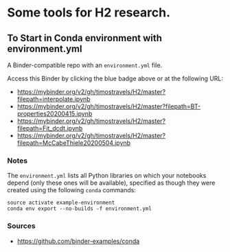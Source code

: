 # Some tools for H2 research.

## To Start in Conda environment with environment.yml

A Binder-compatible repo with an `environment.yml` file.

Access this Binder by clicking the blue badge above or at the following URL:

 * https://mybinder.org/v2/gh/timostravels/H2/master?filepath=interpolate.ipynb
 * https://mybinder.org/v2/gh/timostravels/H2/master?filepath=BT-properties20200415.ipynb
 * https://mybinder.org/v2/gh/timostravels/H2/master?filepath=Fit_dcdt.ipynb
 * https://mybinder.org/v2/gh/timostravels/H2/master?filepath=McCabeThiele20200504.ipynb

### Notes
The `environment.yml` lists all Python libraries on which your notebooks
depend (only these ones will be available), specified as though they were created using the following `conda` commands:

```
source activate example-environment
conda env export --no-builds -f environment.yml
```

### Sources
 - https://github.com/binder-examples/conda
